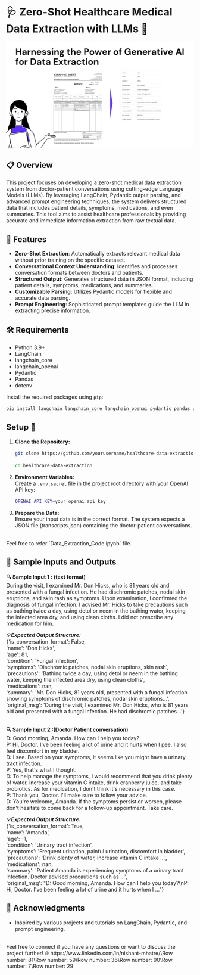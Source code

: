 # 🩺 Zero-Shot Healthcare Medical Data Extraction with LLMs 🤖

![Healthcare Data Extraction](health_data_extract.png)

## 📋 Overview 
This project focuses on developing a zero-shot medical data extraction system from doctor-patient conversations using cutting-edge Language Models (LLMs). By leveraging LangChain, Pydantic output parsing, and advanced prompt engineering techniques, the system delivers structured data that includes patient details, symptoms, medications, and even summaries. This tool aims to assist healthcare professionals by providing accurate and immediate information extraction from raw textual data.

## 🌟 Features 

- **Zero-Shot Extraction**: Automatically extracts relevant medical data without prior training on the specific dataset.
- **Conversational Context Understanding**: Identifies and processes conversation formats between doctors and patients.
- **Structured Output**: Generates structured data in JSON format, including patient details, symptoms, medications, and summaries.
- **Customizable Parsing**: Utilizes Pydantic models for flexible and accurate data parsing.
- **Prompt Engineering**: Sophisticated prompt templates guide the LLM in extracting precise information.

## 🛠️ Requirements

- Python 3.9+
- LangChain
- langchain_core
- langchain_openai
- Pydantic
- Pandas
- dotenv

Install the required packages using `pip`:

```bash
pip install langchain langchain_core langchain_openai pydantic pandas python-dotenv
```

## Setup 🚀

1. **Clone the Repository:**

    ```bash
    git clone https://github.com/yourusername/healthcare-data-extraction.git
    
    cd healthcare-data-extraction
    ```

2. **Environment Variables:**    
    Create a `.env.secret` file in the project root directory with your OpenAI API key:
    ```bash
   OPENAI_API_KEY=your_openai_api_key

3. **Prepare the Data:**    
    Ensure your input data is in the correct format. The system expects a JSON file (transcripts.json) containing the doctor-patient conversations.

</br>
Feel free to refer `Data_Extraction_Code.ipynb` file.
    
## 📝 Sample Inputs and Outputs 
**🔍 Sample Input 1 : (text format)**</br>
 During the visit, I examined Mr. Don Hicks, who is 81 years old and presented with a fungal infection. He had dischromic patches, nodal skin eruptions, and skin rash as symptoms. Upon examination, I confirmed the diagnosis of fungal infection. I advised Mr. Hicks to take precautions such as bathing twice a day, using detol or neem in the bathing water, keeping the infected area dry, and using clean cloths. I did not prescribe any medication for him.

***💡 Expected Output Structure:***</br>
{'is_conversation_format': False,</br>
  'name': 'Don Hicks',</br>
  'age': 81,</br>
  'condition': 'Fungal infection',</br>
  'symptoms': 'Dischromic patches, nodal skin eruptions, skin rash',</br>
  'precautions': 'Bathing twice a day, using detol or neem in the bathing water, keeping the infected area dry, using clean cloths',</br>
  'medications': nan,</br>
  'summary': 'Mr. Don Hicks, 81 years old, presented with a fungal infection showing symptoms of dischromic patches, nodal skin eruptions...',</br>
  'original_msg': 'During the visit, I examined Mr. Don Hicks, who is 81 years old and presented with a fungal infection. He had dischromic patches...'}
</br></br>

**🔍 Sample Input 2 :(Doctor Patient conversation)**</br>
D: Good morning, Amanda. How can I help you today?</br>P: Hi, Doctor. I've been feeling a lot of urine and it hurts when I pee. I also feel discomfort in my bladder.</br>D: I see. Based on your symptoms, it seems like you might have a urinary tract infection.</br>P: Yes, that's what I thought.</br>D: To help manage the symptoms, I would recommend that you drink plenty of water, increase your vitamin C intake, drink cranberry juice, and take probiotics. As for medication, I don't think it's necessary in this case.</br>P: Thank you, Doctor. I'll make sure to follow your advice. </br>D: You're welcome, Amanda. If the symptoms persist or worsen, please don't hesitate to come back for a follow-up appointment. Take care.

***💡 Expected Output Structure:***</br>
{'is_conversation_format': True, </br>
  'name': 'Amanda', </br>
  'age': -1,</br>
  'condition': 'Urinary tract infection',</br>
  'symptoms': 'Frequent urination, painful urination, discomfort in bladder',</br>
  'precautions': 'Drink plenty of water, increase vitamin C intake ...',</br>
  'medications': nan,</br>
  'summary': 'Patient Amanda is experiencing symptoms of a urinary tract infection. Doctor advised precautions such as ...',</br>
  'original_msg': "D: Good morning, Amanda. How can I help you today?\nP: Hi, Doctor. I've been feeling a lot of urine and it hurts when I ..."}

## 🙏 Acknowledgments 
- Inspired by various projects and tutorials on LangChain, Pydantic, and prompt engineering.

</br>
Feel free to connect if you have any questions or want to discuss the project further! 🌐
https://www.linkedin.com/in/nishant-mhatre/\Row number: 81\Row number: 59\Row number: 36\Row number: 90\Row number: 7\Row number: 29